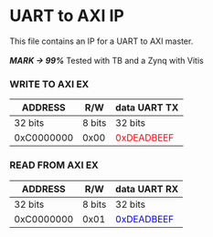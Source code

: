 # UART to AXI IP
This file contains an IP for a UART to AXI master.<br>
<br>
***MARK -> 99%***
Tested with TB and a Zynq with Vitis
<br>
### WRITE TO AXI EX

| ADDRESS       | R/W   | data UART TX                |
|---------------|--------|------------------------------|
| 32 bits       | 8 bits | 32 bits                     |
| 0xC0000000    | 0x00   | <span style="color: red;">0xDEADBEEF</span> |

### READ FROM AXI EX

| ADDRESS       | R/W   | data UART RX                |
|---------------|--------|------------------------------|
| 32 bits       | 8 bits | 32 bits                     |
| 0xC0000000    | 0x01   | <span style="color: blue;">0xDEADBEEF</span> |
